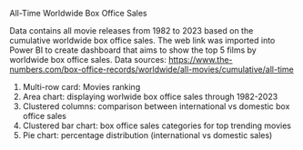 All-Time Worldwide Box Office Sales

Data contains all movie releases from 1982 to 2023 based on the cumulative worldwide box office sales.
The web link was imported into Power BI to create dashboard that aims to show the top 5 films by worldwide box office sales.
Data sources: https://www.the-numbers.com/box-office-records/worldwide/all-movies/cumulative/all-time

1. Multi-row card: Movies ranking
2. Area chart: displaying worlwide box office sales through  1982-2023
3. Clustered columns: comparison between international vs domestic box office sales
4. Clustered bar chart: box office sales categories for top trending movies
5. Pie chart: percentage distribution (international vs domestic sales)

